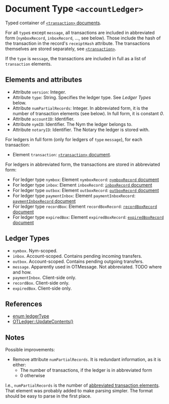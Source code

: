 # Document Type `<accountLedger>`

Typed container of [`<transaction>` documents](transaction.md).

For all `type`s except `message`, all transactions are included in abbreviated form
(`nymboxRecord`, `inboxRecord`, ..., see below).
Those include the hash of the transaction in the record's `receiptHash` attribute.
The transactions themselves are stored separately, see [`<transaction>`](transaction.md).

If the `type` is `message`, the transactions are included in full as a list of
`transaction` elements.

## Elements and attributes

* Attribute `version`: Integer.
* Attribute `type`: String. Specifies the ledger type. See _Ledger Types_ below.
* Attribute `numPartialRecords`: Integer. In abbreviated form, it is the number of transaction elements (see below). In full form, it is constant _0_.
* Attribute `accountID`: Identifier.
* Attribute `nymID`: Identifier. The Nym the ledger belongs to.
* Attribute `notaryID`: Identifier. The Notary the ledger is stored with.

For ledgers in full form (only for ledgers of `type` `message`), for each
transaction:

* Element `transaction`: [`<transaction>` document](transaction.md).

<a name="tx-abbreviated-elements"></a>For ledgers in abbreviated form, the
transactions are stored in abbreviated form:

* For ledger type `nymbox`: Element `nymboxRecord`: [`nymboxRecord` document](transaction.md#document-type-nymboxrecord)
* For ledger type `inbox`: Element `inboxRecord`: [`inboxRecord` document](transaction.md#document-type-inboxrecord)
* For ledger type `outbox`: Element `outboxRecord`: [`outboxRecord` document](transaction.md#document-type-outboxrecord)
* For ledger type `paymentInbox`: Element `paymentInboxRecord`: [`paymentInboxRecord` document](transaction.md#document-type-paymentinboxrecord)
* For ledger type `recordBox`: Element `recordBoxRecord`: [`recordBoxRecord` document](transaction.md#document-type-recordboxrecord)
* For ledger type `expiredBox`: Element `expiredBoxRecord`: [`expiredBoxRecord` document](transaction.md#document-type-expiredboxrecord)

## Ledger Types

* `nymbox`. Nym-scoped.
* `inbox`. Account-scoped. Contains pending incoming transfers.
* `outbox`. Account-scoped. Contains pending outgoing transfers.
* `message`. Apparently used in OTMessage. Not abbreviated. TODO where and how.
* `paymentInbox`. Client-side only.
* `recordBox`. Client-side only.
* `expiredBox`. Client-side only.

## References

* [enum ledgerType](https://github.com/Open-Transactions/opentxs/blob/682fd05f/include/opentxs/core/OTLedger.hpp#L181)
* [OTLedger::UpdateContents()](https://github.com/Open-Transactions/opentxs/blob/682fd05f/src/core/OTLedger.cpp#L1779)

## Notes

Possible improvements:

* Remove attribute `numPartialRecords`. It is redundant information, as it is either:
  * The number of transactions, if the ledger is in abbreviated form
  * 0 otherwise

I.e., `numPartialRecords` is the number of
[abbreviated transaction elements](#tx-abbreviated-elements). That element was
probably added to make parsing simpler. The format should be easy to parse in
the first place.
